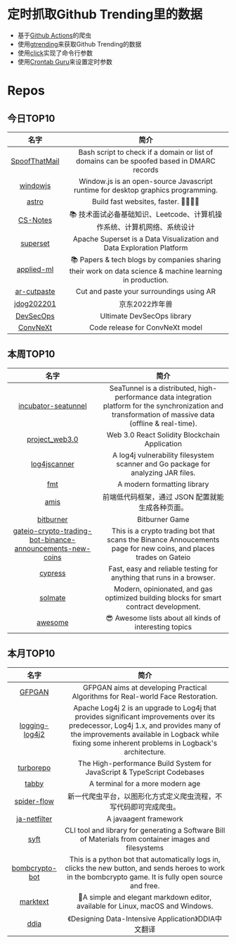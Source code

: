 # 定时抓取Github Trending里的数据
* 基于[Github Actions](https://docs.github.com/en/actions)的爬虫
* 使用[gtrending](https://github.com/hedythedev/gtrending)来获取Github Trending的数据
* 使用[click](https://github.com/pallets/click)实现了命令行参数
* 使用[Crontab Guru](https://crontab.guru/)来设置定时参数

# Repos
## 今日TOP10 
<!-- START OF DAILY_TOP10_REPOS -->
| 名字 | 简介 |
| :----: | :----: |
| [SpoofThatMail](https://github.com/v4d1/SpoofThatMail) | Bash script to check if a domain or list of domains can be spoofed based in DMARC records |
| [windowjs](https://github.com/windowjs/windowjs) | Window.js is an open-source Javascript runtime for desktop graphics programming. |
| [astro](https://github.com/withastro/astro) | Build fast websites, faster. 🚀🧑‍🚀✨ |
| [CS-Notes](https://github.com/CyC2018/CS-Notes) | 📚 技术面试必备基础知识、Leetcode、计算机操作系统、计算机网络、系统设计 |
| [superset](https://github.com/apache/superset) | Apache Superset is a Data Visualization and Data Exploration Platform |
| [applied-ml](https://github.com/eugeneyan/applied-ml) | 📚 Papers & tech blogs by companies sharing their work on data science & machine learning in production. |
| [ar-cutpaste](https://github.com/cyrildiagne/ar-cutpaste) | Cut and paste your surroundings using AR |
| [jdog202201](https://github.com/abigsoft/jdog202201) | 京东2022炸年兽 |
| [DevSecOps](https://github.com/sottlmarek/DevSecOps) | Ultimate DevSecOps library |
| [ConvNeXt](https://github.com/facebookresearch/ConvNeXt) | Code release for ConvNeXt model |
<!-- END OF DAILY_TOP10_REPOS -->

## 本周TOP10
<!-- START OF WEEKLY_TOP10_REPOS -->
| 名字 | 简介 |
| :----: | :----: |
| [incubator-seatunnel](https://github.com/apache/incubator-seatunnel) | SeaTunnel is a distributed, high-performance data integration platform for the synchronization and transformation of massive data (offline & real-time). |
| [project_web3.0](https://github.com/adrianhajdin/project_web3.0) | Web 3.0 React Solidity Blockchain Application |
| [log4jscanner](https://github.com/google/log4jscanner) | A log4j vulnerability filesystem scanner and Go package for analyzing JAR files. |
| [fmt](https://github.com/fmtlib/fmt) | A modern formatting library |
| [amis](https://github.com/baidu/amis) | 前端低代码框架，通过 JSON 配置就能生成各种页面。 |
| [bitburner](https://github.com/danielyxie/bitburner) | Bitburner Game |
| [gateio-crypto-trading-bot-binance-announcements-new-coins](https://github.com/CyberPunkMetalHead/gateio-crypto-trading-bot-binance-announcements-new-coins) | This is a crypto trading bot that scans the Binance Annoucements page for new coins, and places trades on Gateio |
| [cypress](https://github.com/cypress-io/cypress) | Fast, easy and reliable testing for anything that runs in a browser. |
| [solmate](https://github.com/Rari-Capital/solmate) | Modern, opinionated, and gas optimized building blocks for smart contract development. |
| [awesome](https://github.com/sindresorhus/awesome) | 😎 Awesome lists about all kinds of interesting topics |
<!-- END OF WEEKLY_TOP10_REPOS -->

## 本月TOP10
<!-- START OF MONTHLY_TOP10_REPOS -->
| 名字 | 简介 |
| :----: | :----: |
| [GFPGAN](https://github.com/TencentARC/GFPGAN) | GFPGAN aims at developing Practical Algorithms for Real-world Face Restoration. |
| [logging-log4j2](https://github.com/apache/logging-log4j2) | Apache Log4j 2 is an upgrade to Log4j that provides significant improvements over its predecessor, Log4j 1.x, and provides many of the improvements available in Logback while fixing some inherent problems in Logback's architecture. |
| [turborepo](https://github.com/vercel/turborepo) | The High-performance Build System for JavaScript & TypeScript Codebases |
| [tabby](https://github.com/Eugeny/tabby) | A terminal for a more modern age |
| [spider-flow](https://github.com/ssssssss-team/spider-flow) | 新一代爬虫平台，以图形化方式定义爬虫流程，不写代码即可完成爬虫。 |
| [ja-netfilter](https://github.com/ja-netfilter/ja-netfilter) | A javaagent framework |
| [syft](https://github.com/anchore/syft) | CLI tool and library for generating a Software Bill of Materials from container images and filesystems |
| [bombcrypto-bot](https://github.com/mpcabete/bombcrypto-bot) | This is a python bot that automatically logs in, clicks the new button, and sends heroes to work in the bombcrypto game. It is fully open source and free. |
| [marktext](https://github.com/marktext/marktext) | 📝A simple and elegant markdown editor, available for Linux, macOS and Windows. |
| [ddia](https://github.com/Vonng/ddia) | 《Designing Data-Intensive Application》DDIA中文翻译 |
<!-- END OF MONTHLY_TOP10_REPOS -->
